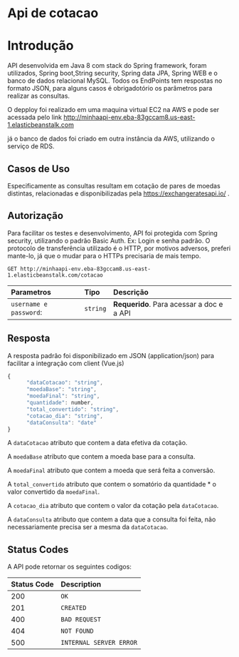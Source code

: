 # Api  de cotacao

# Introdução

API desenvolvida em Java 8 com stack do Spring framework, foram utilizados, Spring boot,String security, Spring data JPA, Spring WEB e o banco de dados relacional MySQL.
Todos os EndPoints tem respostas no formato JSON, para alguns casos é obrigadotório os parâmetros para realizar as consultas.

O depploy foi realizado em uma maquina virtual EC2 na AWS e pode ser acessada pelo 
link http://minhaapi-env.eba-83gccam8.us-east-1.elasticbeanstalk.com

já o banco de dados foi criado em outra instância da AWS, utilizando o serviço de RDS.
## Casos de Uso

Especificamente as consultas resultam em cotação de pares de moedas distintas, relacionadas e disponibilizadas pela https://exchangeratesapi.io/ .
## Autorização

Para facilitar os testes e desenvolvimento, API foi protegida com Spring security, utilizando o padrão Basic Auth. Ex: Login e senha padrão.
O protocolo de transferência utilizado é o HTTP, por motivos adversos, preferi mante-lo, já que o mudar para o HTTPs precisaria de mais tempo.
```http
GET http://minhaapi-env.eba-83gccam8.us-east-1.elasticbeanstalk.com/cotacao
```

| Parametros | Tipo | Descrição |
| :--- | :--- | :--- |
| `username e password`:  | `string` | **Requerido**. Para acessar a doc e a API |

## Resposta

A resposta padrão foi disponibilizado em JSON (application/json) para facilitar a integração com client (Vue.js)
```javascript
{
      "dataCotacao": "string",
      "moedaBase": "string",
      "moedaFinal": "string",
      "quantidade": number,
      "total_convertido": "string",
      "cotacao_dia": "string",
      "dataConsulta": "date"
}
```

A `dataCotacao` atributo que contem a data efetiva da cotação.

A `moedaBase` atributo que contem a moeda base para a consulta.

A `moedaFinal` atributo que contem a moeda que será feita a conversão.

A `total_convertido` atributo que contem o somatório da quantidade * o valor convertido da `moedaFinal`.

A `cotacao_dia` atributo que contem o valor da cotação pela `dataCotacao`.

A `dataConsulta` atributo que contem a data que a consulta foi feita, não necessariamente precisa ser a mesma da `dataCotacao`.


## Status Codes

A API pode retornar os seguintes codigos: 

| Status Code | Description |
| :--- | :--- |
| 200 | `OK` |
| 201 | `CREATED` |
| 400 | `BAD REQUEST` |
| 404 | `NOT FOUND` |
| 500 | `INTERNAL SERVER ERROR` |




